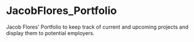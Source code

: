 # JacobFlores_Portfolio
Jacob Flores' Portfolio to keep track of current and upcoming projects and display them to potential employers.
